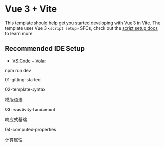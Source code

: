 # Vue 3 + Vite

This template should help get you started developing with Vue 3 in Vite. The template uses Vue 3 `<script setup>` SFCs, check out the [script setup docs](https://v3.vuejs.org/api/sfc-script-setup.html#sfc-script-setup) to learn more.

## Recommended IDE Setup

- [VS Code](https://code.visualstudio.com/) + [Volar](https://marketplace.visualstudio.com/items?itemName=Vue.volar)

npm run dev

<p>01-gitting-started</p>
<p>02-template-syntax</p>
<p>模版语法</p>
<p>03-reactivity-fundament</p>
<p>响应式基础</p>
<p>04-computed-properties</p>
<p>计算属性</p>